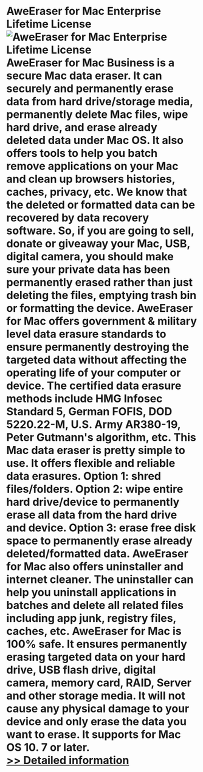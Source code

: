 # AweEraser for Mac Enterprise Lifetime License<br />![AweEraser for Mac Enterprise Lifetime License](https://mycommerce.akamaized.net/api/pimages/P300789953/BIG/300789953.PNG)<br />AweEraser for Mac Business is a secure Mac data eraser. It can securely and permanently erase data from hard drive/storage media, permanently delete Mac files, wipe hard drive, and erase already deleted data under Mac OS. It also offers tools to help you batch remove applications on your Mac and clean up browsers histories, caches, privacy, etc. We know that the deleted or formatted data can be recovered by data recovery software. So, if you are going to sell, donate or giveaway your Mac, USB, digital camera, you should make sure your private data has been permanently erased rather than just deleting the files, emptying trash bin or formatting the device. AweEraser for Mac offers government & military level data erasure standards to ensure permanently destroying the targeted data without affecting the operating life of your computer or device. The certified data erasure methods include HMG Infosec Standard 5, German FOFIS, DOD 5220.22-M, U.S. Army AR380-19, Peter Gutmann's algorithm, etc. This Mac data eraser is pretty simple to use. It offers flexible and reliable data erasures. Option 1: shred files/folders. Option 2: wipe entire hard drive/device to permanently erase all data from the hard drive and device. Option 3: erase free disk space to permanently erase already deleted/formatted data. AweEraser for Mac also offers uninstaller and internet cleaner. The uninstaller can help you uninstall applications in batches and delete all related files including app junk, registry files, caches, etc. AweEraser for Mac is 100% safe. It ensures permanently erasing targeted data on your hard drive, USB flash drive, digital camera, memory card, RAID, Server and other storage media. It will not cause any physical damage to your device and only erase the data you want to erase. It supports for Mac OS 10. 7 or later.<br />[>> Detailed information](https://secure.shareit.com/shareit/product.html?productid=300789953&affiliateid=200057808)